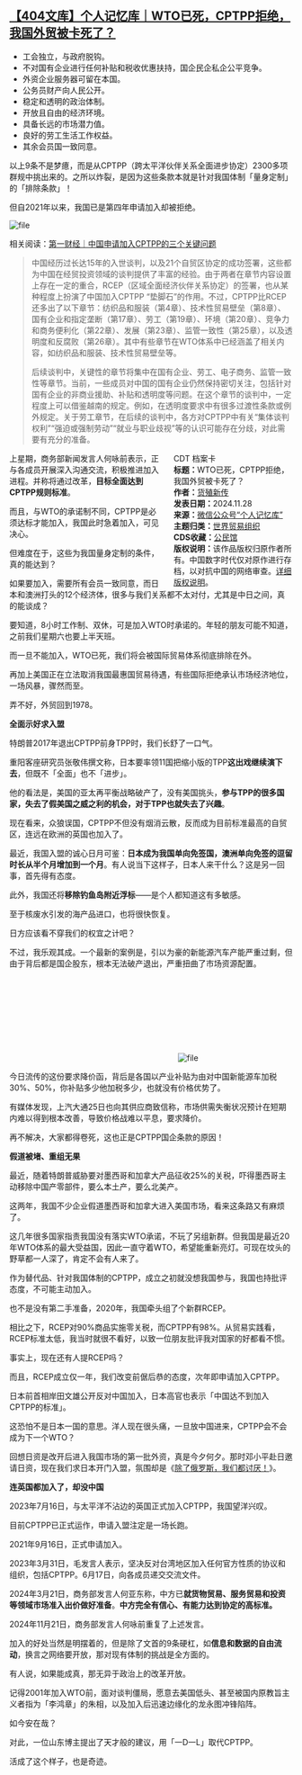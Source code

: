 <!--1732788633000-->
[【404文库】个人记忆库｜WTO已死，CPTPP拒绝，我国外贸被卡死了？](https://chinadigitaltimes.net/chinese/713527.html)
------

<ul><li>工会独立，与政府脱钩。</li><li>不对国有企业进行任何补贴和税收优惠扶持，国企民企私企公平竞争。</li><li>外资企业服务器可留在本国。</li><li>公务员财产向人民公开。</li><li>稳定和透明的政治体制。</li><li>开放且自由的经济环境。</li><li>具备长远的市场潜力值。</li><li>良好的劳工生活工作权益。</li><li>其余会员国一致同意。</li></ul><p>以上9条不是梦癔，而是从CPTPP（跨太平洋伙伴关系全面进步协定）2300多项群规中挑出来的。之所以炸裂，是因为这些条款本就是针对我国体制「量身定制」的「排除条款」！</p><p>但自2021年以来，我国已是第四年申请加入却被拒绝。</p><p><img decoding="async" src="https://chinadigitaltimes.net/chinese/files/2024/11/image-1732788620966.png" alt="file"></p><p>相关阅读：<a href="https://www.yicai.com/news/101315639.html" title="第一财经｜中国申请加入CPTPP的三个关键问题">第一财经｜中国申请加入CPTPP的三个关键问题</a></p><blockquote><p>中国经历过长达15年的入世谈判，以及21个自贸区协定的成功签署，这些都为中国在经贸投资领域的谈判提供了丰富的经验。由于两者在章节内容设置上存在一定的重合，RCEP（区域全面经济伙伴关系协定）的签署，也从某种程度上扮演了中国加入CPTPP “垫脚石”的作用。不过，CPTPP比RCEP还多出了以下章节：纺织品和服装（第4章）、技术性贸易壁垒（第8章）、国有企业和指定垄断（第17章）、劳工（第19章）、环境（第20章）、竞争力和商务便利化（第22章）、发展（第23章）、监管一致性（第25章），以及透明度和反腐败（第26章）。其中有些章节在WTO体系中已经涵盖了相关内容，如纺织品和服装、技术性贸易壁垒等。</p><p>后续谈判中，关键性的章节将集中在国有企业、劳工、电子商务、监管一致性等章节。当前，一些成员对中国的国有企业仍然保持密切关注，包括针对国有企业的非商业援助、补贴和透明度等问题。在这个章节的谈判中，一定程度上可以借鉴越南的规定。例如，在透明度要求中有很多过渡性条款或例外规定。关于劳工章节，在后续的谈判中，各方对CPTPP中有关“集体谈判权利”“强迫或强制劳动”“就业与职业歧视”等的认识可能存在分歧，对此需要有充分的准备。</p></blockquote><div style="width:42%;float:right;padding-left:20px"><div class="su-spoiler su-spoiler-style-fancy su-spoiler-icon-chevron-circle" data-scroll-offset="0" data-anchor-in-url="no"><div class="su-spoiler-title" tabindex="0" role="button"><span class="su-spoiler-icon"></span>CDT 档案卡</div><div class="su-spoiler-content su-u-clearfix su-u-trim"><strong>标题：</strong>WTO已死，CPTPP拒绝，我国外贸被卡死了？<br><strong>作者：</strong><a href="https://chinadigitaltimes.net/space/个人记忆库" target="_blank">货殖新传</a><br><strong>发表日期：</strong>2024.11.28<br><strong>来源：</strong><a href="https://archive.ph/?url=https://mp.weixin.qq.com/s/oqwPtEMp5rkmHkibFwcLuQ" target="_blank">微信公众号“个人记忆库”</a><br><strong>主题归类：</strong><a href="https://chinadigitaltimes.net/space/世界贸易组织" target="_blank">世界贸易组织</a><br><strong>CDS收藏：</strong><a href="https://chinadigitaltimes.net/space/%E5%85%AC%E6%B0%91%E9%A6%86" target="_blank" rel="noopener">公民馆</a><br><strong>版权说明：</strong>该作品版权归原作者所有。中国数字时代仅对原作进行存档，以对抗中国的网络审查。<a href="https://chinadigitaltimes.net/chinese/copyright">详细版权说明</a>。</div></div></div><p>上星期，商务部新闻发言人何咏前表示，正与各成员开展深入沟通交流，积极推进加入进程。并称将通过改革，<strong>目标全面达到CPTPP规则标准</strong>。</p><p>而且，与WTO的承诺制不同，CPTPP是必须达标才能加入，我国此时急着加入，可见决心。</p><p>但难度在于，这些为我国量身定制的条件，真的能达到？</p><p>如果要加入，需要所有会员一致同意，而日本和澳洲打头的12个经济体，很多与我们关系都不太对付，尤其是中日之间，真的能谈成？</p><p>要知道，8小时工作制、双休，可是加入WTO时承诺的。年轻的朋友可能不知道，之前我们星期六也要上半天班。</p><p>而一旦不能加入，WTO已死，我们将会被国际贸易体系彻底排除在外。</p><p>再加上美国正在立法取消我国最惠国贸易待遇，有些国际拒绝承认市场经济地位，一场风暴，骤然而至。</p><p>弄不好，外贸回到1978。</p><p><strong>全面示好求入盟</strong></p><p>特朗普2017年退出CPTPP前身TPP时，我们长舒了一口气。</p><p>重阳客座研究员张敬伟撰文称，日本要率领11国把缩小版的TPP<strong>这出戏继续演下去</strong>，但既不「全面」也不「进步」。</p><p>他的看法是，美国的亚太再平衡战略破产了，没有美国挑头，<strong>参与TPP的很多国家，失去了假美国之威之利的机会，对于TPP也就失去了兴趣</strong>。</p><p>现在看来，众狼误国，CPTPP不但没有烟消云散，反而成为目前标准最高的自贸区，连远在欧洲的英国也加入了。</p><p>最近，我国入盟的诚心日月可鉴：<strong>日本成为我国单向免签国，澳洲单向免签的逗留时长从半个月增加到一个月</strong>。有人说当下这样子，日本人来干什么？这是另一回事，首先得有态度。</p><p>此外，我国还将<strong>移除钓鱼岛附近浮标</strong>——是个人都知道这有多敏感。</p><p>至于核废水引发的海产品进口，也将很快恢复。</p><p>日方应该看不穿我们的权宜之计吧？</p><p>不过，我乐观其成。一个最新的案例是，引以为豪的新能源汽车产能严重过剩，但由于背后都是国企股东，根本无法破产退出，严重扭曲了市场资源配置。</p><p><img decoding="async" src="data:image/svg+xml,%3Csvg%20xmlns='http://www.w3.org/2000/svg'%20viewBox='0%200%200%200'%3E%3C/svg%3E" alt="file" data-lazy-src="https://chinadigitaltimes.net/chinese/files/2024/11/image-1732787929008.png"><noscript><img decoding="async" src="https://chinadigitaltimes.net/chinese/files/2024/11/image-1732787929008.png" alt="file"></noscript></p><p>今日流传的这份要求降价函，背后是各国以产业补贴为由对中国新能源车加税30%、50%，你补贴多少他加税多少，也就没有价格优势了。</p><p>有媒体发现，上汽大通25日也向其供应商致信称，市场供需失衡状况预计在短期内难以得到根本改善，导致价格战难以平息，要求降价。</p><p>再不解决，大家都得卷死，这也正是CPTPP国企条款的原因！</p><p><strong>假道被堵、重组无果</strong></p><p>最近，随着特朗普威胁要对墨西哥和加拿大产品征收25%的关税，吓得墨西哥主动移除中国产零部件，要么本土产，要么北美产。</p><p>这两年，我国不少企业假道墨西哥和加拿大进入美国市场，看来这条路又有麻烦了。</p><p>这几年很多国家指责我国没有落实WTO承诺，不玩了另组新群。但我国是最近20年WTO体系的最大受益国，因此一直守着WTO，希望能重新亮灯。可现在坟头的野草都一人深了，肯定不会有人来了。</p><p>作为替代品、针对我国体制的CPTPP，成立之初就没想我国参与，我国也持批评态度，不可能主动加入。</p><p>也不是没有第二手准备，2020年，我国牵头组了个新群RCEP。</p><p>相比之下，RCEP对90%商品实施零关税，而CPTPP有98%。从贸易实践看，RCEP标准太低，我当时就很不看好，以致一位朋友批评我对国家的好都看不惯。</p><p>事实上，现在还有人提RCEP吗？</p><p>而且，RCEP成立仅一年，我们改变前倨后恭的态度，次年即申请加入CPTPP。</p><p>日本前首相岸田文雄公开反对中国加入，日本高官也表示「中国达不到加入CPTPP的标准」。</p><p>这恐怕不是日本一国的意思。洋人现在很头痛，一旦放中国进来，CPTPP会不会成为下一个WTO？</p><p>回想日资是改开后进入我国市场的第一批外资，真是今夕何夕。那时邓小平赴日邀请日资，现在我们求日本开门入盟，氛围却是《<a href="https://mp.weixin.qq.com/s?__biz=Mzk0NDQ2MDIyMw==&amp;mid=2247485441&amp;idx=1&amp;sn=231e9d7f55f66acf9f0d19c42040f504&amp;scene=21#wechat_redirect">除了俄罗斯，我们都讨厌！</a>》。</p><p><strong>连英国都加入了，却没中国</strong></p><p>2023年7月16日，与太平洋不沾边的英国正式加入CPTPP，我国望洋兴叹。</p><p>目前CPTPP已正式运作，申请入盟注定是一场长跑。</p><p>2021年9月16日，正式申请加入。</p><p>2023年3月31日，毛发言人表示，坚决反对台湾地区加入任何官方性质的协议和组织，包括CPTPP。6月17日，向各成员递交交流文件。</p><p>2024年3月21日，商务部发言人何亚东称，中方已<strong>就货物贸易、服务贸易和投资等领域市场准入出价做好准备</strong>。<strong>中方完全有信心、有能力达到协定的高标准。</strong></p><p>2024年11月21日，商务部发言人何咏前重复了上述发言。</p><p>加入的好处当然是明摆着的，但是除了文首的9条硬杠，如<strong>信息和数据的自由流动</strong>，换言之网络要开放，那对现有体制的挑战是全方面的。</p><p>有人说，如果能成真，那无异于政治上的改革开放。</p><p>记得2001年加入WTO前，面对谈判僵局，愿意去美国低头、甚至被国内原教旨主义者指为「李鸿章」的朱相，以及加入后迅速边缘化的龙永图冲锋陷阵。</p><p>如今安在哉？</p><p>对此，一位山东博主提出了天才般的建议，用「一D一L」取代CPTPP。</p><p>活成了这个样子，也是奇迹。</p><div class="addtoany_share_save_container addtoany_content addtoany_content_bottom"><div class="a2a_kit a2a_kit_size_32 addtoany_list" data-a2a-url="https://chinadigitaltimes.net/chinese/713527.html" data-a2a-title="【404文库】个人记忆库｜WTO已死，CPTPP拒绝，我国外贸被卡死了？"><a class="a2a_button_facebook" href="https://www.addtoany.com/add_to/facebook?linkurl=https%3A%2F%2Fchinadigitaltimes.net%2Fchinese%2F713527.html&amp;linkname=%E3%80%90404%E6%96%87%E5%BA%93%E3%80%91%E4%B8%AA%E4%BA%BA%E8%AE%B0%E5%BF%86%E5%BA%93%EF%BD%9CWTO%E5%B7%B2%E6%AD%BB%EF%BC%8CCPTPP%E6%8B%92%E7%BB%9D%EF%BC%8C%E6%88%91%E5%9B%BD%E5%A4%96%E8%B4%B8%E8%A2%AB%E5%8D%A1%E6%AD%BB%E4%BA%86%EF%BC%9F" title="Facebook" rel="nofollow noopener" target="_blank"></a><a class="a2a_button_twitter" href="https://www.addtoany.com/add_to/twitter?linkurl=https%3A%2F%2Fchinadigitaltimes.net%2Fchinese%2F713527.html&amp;linkname=%E3%80%90404%E6%96%87%E5%BA%93%E3%80%91%E4%B8%AA%E4%BA%BA%E8%AE%B0%E5%BF%86%E5%BA%93%EF%BD%9CWTO%E5%B7%B2%E6%AD%BB%EF%BC%8CCPTPP%E6%8B%92%E7%BB%9D%EF%BC%8C%E6%88%91%E5%9B%BD%E5%A4%96%E8%B4%B8%E8%A2%AB%E5%8D%A1%E6%AD%BB%E4%BA%86%EF%BC%9F" title="Twitter" rel="nofollow noopener" target="_blank"></a><a class="a2a_button_telegram" href="https://www.addtoany.com/add_to/telegram?linkurl=https%3A%2F%2Fchinadigitaltimes.net%2Fchinese%2F713527.html&amp;linkname=%E3%80%90404%E6%96%87%E5%BA%93%E3%80%91%E4%B8%AA%E4%BA%BA%E8%AE%B0%E5%BF%86%E5%BA%93%EF%BD%9CWTO%E5%B7%B2%E6%AD%BB%EF%BC%8CCPTPP%E6%8B%92%E7%BB%9D%EF%BC%8C%E6%88%91%E5%9B%BD%E5%A4%96%E8%B4%B8%E8%A2%AB%E5%8D%A1%E6%AD%BB%E4%BA%86%EF%BC%9F" title="Telegram" rel="nofollow noopener" target="_blank"></a><a class="a2a_button_reddit" href="https://www.addtoany.com/add_to/reddit?linkurl=https%3A%2F%2Fchinadigitaltimes.net%2Fchinese%2F713527.html&amp;linkname=%E3%80%90404%E6%96%87%E5%BA%93%E3%80%91%E4%B8%AA%E4%BA%BA%E8%AE%B0%E5%BF%86%E5%BA%93%EF%BD%9CWTO%E5%B7%B2%E6%AD%BB%EF%BC%8CCPTPP%E6%8B%92%E7%BB%9D%EF%BC%8C%E6%88%91%E5%9B%BD%E5%A4%96%E8%B4%B8%E8%A2%AB%E5%8D%A1%E6%AD%BB%E4%BA%86%EF%BC%9F" title="Reddit" rel="nofollow noopener" target="_blank"></a><a class="a2a_button_whatsapp" href="https://www.addtoany.com/add_to/whatsapp?linkurl=https%3A%2F%2Fchinadigitaltimes.net%2Fchinese%2F713527.html&amp;linkname=%E3%80%90404%E6%96%87%E5%BA%93%E3%80%91%E4%B8%AA%E4%BA%BA%E8%AE%B0%E5%BF%86%E5%BA%93%EF%BD%9CWTO%E5%B7%B2%E6%AD%BB%EF%BC%8CCPTPP%E6%8B%92%E7%BB%9D%EF%BC%8C%E6%88%91%E5%9B%BD%E5%A4%96%E8%B4%B8%E8%A2%AB%E5%8D%A1%E6%AD%BB%E4%BA%86%EF%BC%9F" title="WhatsApp" rel="nofollow noopener" target="_blank"></a><a class="a2a_button_email" href="https://www.addtoany.com/add_to/email?linkurl=https%3A%2F%2Fchinadigitaltimes.net%2Fchinese%2F713527.html&amp;linkname=%E3%80%90404%E6%96%87%E5%BA%93%E3%80%91%E4%B8%AA%E4%BA%BA%E8%AE%B0%E5%BF%86%E5%BA%93%EF%BD%9CWTO%E5%B7%B2%E6%AD%BB%EF%BC%8CCPTPP%E6%8B%92%E7%BB%9D%EF%BC%8C%E6%88%91%E5%9B%BD%E5%A4%96%E8%B4%B8%E8%A2%AB%E5%8D%A1%E6%AD%BB%E4%BA%86%EF%BC%9F" title="Email" rel="nofollow noopener" target="_blank"></a><a class="a2a_button_copy_link" href="https://www.addtoany.com/add_to/copy_link?linkurl=https%3A%2F%2Fchinadigitaltimes.net%2Fchinese%2F713527.html&amp;linkname=%E3%80%90404%E6%96%87%E5%BA%93%E3%80%91%E4%B8%AA%E4%BA%BA%E8%AE%B0%E5%BF%86%E5%BA%93%EF%BD%9CWTO%E5%B7%B2%E6%AD%BB%EF%BC%8CCPTPP%E6%8B%92%E7%BB%9D%EF%BC%8C%E6%88%91%E5%9B%BD%E5%A4%96%E8%B4%B8%E8%A2%AB%E5%8D%A1%E6%AD%BB%E4%BA%86%EF%BC%9F" title="Copy Link" rel="nofollow noopener" target="_blank"></a><a class="a2a_dd addtoany_share_save addtoany_share" href="https://www.addtoany.com/share"></a></div></div>
